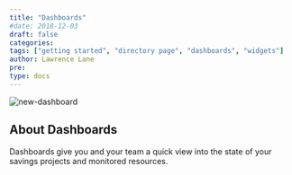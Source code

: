 ```yaml
---
title: "Dashboards"
#date: 2018-12-03
draft: false
categories:
tags: ["getting started", "directory page", "dashboards", "widgets"]
author: Lawrence Lane
pre:
type: docs
---
```

![new-dashboard](/images/_index/new-dashboard.png)

## About Dashboards

Dashboards give you and your team a quick view into the state of your savings projects and monitored resources.
